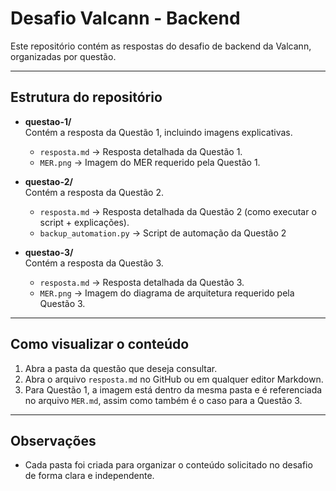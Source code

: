 # Desafio Valcann - Backend

Este repositório contém as respostas do desafio de backend da Valcann, organizadas por questão.

---

## Estrutura do repositório

- **questao-1/**  
  Contém a resposta da Questão 1, incluindo imagens explicativas.  
  - `resposta.md` → Resposta detalhada da Questão 1.  
  - `MER.png` → Imagem do MER requerido pela Questão 1.  

- **questao-2/**  
  Contém a resposta da Questão 2.  
  - `resposta.md` → Resposta detalhada da Questão 2 (como executar o script + explicações).
  - `backup_automation.py` → Script de automação da Questão 2

- **questao-3/**  
  Contém a resposta da Questão 3.  
  - `resposta.md` → Resposta detalhada da Questão 3.
  - `MER.png` → Imagem do diagrama de arquitetura requerido pela Questão 3. 

---

## Como visualizar o conteúdo

1. Abra a pasta da questão que deseja consultar.  
2. Abra o arquivo `resposta.md` no GitHub ou em qualquer editor Markdown.  
3. Para Questão 1, a imagem está dentro da mesma pasta e é referenciada no arquivo `MER.md`, assim como também é o caso para a Questão 3.

---

## Observações

- Cada pasta foi criada para organizar o conteúdo solicitado no desafio de forma clara e independente.
